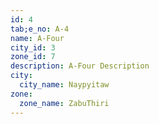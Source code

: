 ```yaml
---
id: 4
tab;e_no: A-4
name: A-Four
city_id: 3
zone_id: 7
description: A-Four Description
city:
  city_name: Naypyitaw
zone:
  zone_name: ZabuThiri
---
```


